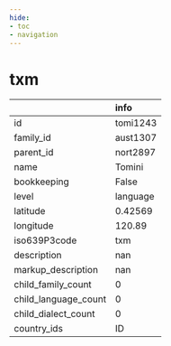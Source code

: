 ```yaml
---
hide:
- toc
- navigation
---
```

# txm
|                      | info     |
|:---------------------|:---------|
| id                   | tomi1243 |
| family_id            | aust1307 |
| parent_id            | nort2897 |
| name                 | Tomini   |
| bookkeeping          | False    |
| level                | language |
| latitude             | 0.42569  |
| longitude            | 120.89   |
| iso639P3code         | txm      |
| description          | nan      |
| markup_description   | nan      |
| child_family_count   | 0        |
| child_language_count | 0        |
| child_dialect_count  | 0        |
| country_ids          | ID       |